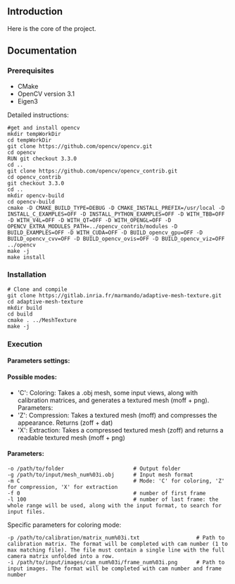 ## Introduction

Here is the core of the project.

## Documentation

### Prerequisites

- CMake
- OpenCV version 3.1
- Eigen3

Detailed instructions:


    #get and install opencv
    mkdir tempWorkDir
    cd tempWorkDir
    git clone https://github.com/opencv/opencv.git
    cd opencv 
    RUN git checkout 3.3.0
    cd ..
    git clone https://github.com/opencv/opencv_contrib.git
    cd opencv_contrib
    git checkout 3.3.0
    cd ..
    mkdir opencv-build
    cd opencv-build
    cmake -D CMAKE_BUILD_TYPE=DEBUG -D CMAKE_INSTALL_PREFIX=/usr/local -D INSTALL_C_EXAMPLES=OFF -D INSTALL_PYTHON_EXAMPLES=OFF -D WITH_TBB=OFF -D WITH_V4L=OFF -D WITH_QT=OFF -D WITH_OPENGL=OFF -D OPENCV_EXTRA_MODULES_PATH=../opencv_contrib/modules -D BUILD_EXAMPLES=OFF -D WITH_CUDA=OFF -D BUILD_opencv_gpu=OFF -D BUILD_opencv_cvv=OFF -D BUILD_opencv_ovis=OFF -D BUILD_opencv_viz=OFF ../opencv
    make -j
    make install

### Installation


    # Clone and compile
    git clone https://gitlab.inria.fr/marmando/adaptive-mesh-texture.git
    cd adaptive-mesh-texture
    mkdir build
    cd build
    cmake . ../MeshTexture
    make -j




### Execution




#### Parameters settings:



#### Possible modes:
- 'C': Coloring: Takes a .obj mesh, some input views, along with calibration matrices, and generates a textured mesh (moff + png).
Parameters:
- 'Z': Compression: Takes a textured mesh (moff) and compresses the appearance. Returns (zoff + dat)
- 'X': Extraction: Takes a compressed textured mesh (zoff) and returns a readable textured mesh (moff + png)

#### Parameters:

    -o /path/to/folder                      # Output folder
    -g /path/to/input/mesh_num%03i.obj      # Input mesh format
    -m C                                    # Mode: 'C' for coloring, 'Z' for compression, 'X' for extraction
    -f 0                                    # number of first frame
    -l 100                                  # number of last frame: the whole range will be used, along with the input format, to search for input files.

Specific parameters for coloring mode:

    -p /path/to/calibration/matrix_num%03i.txt                  # Path to calibration matrix. The format will be completed with cam number (1 to max matching file). The file must contain a single line with the full camera matrix unfolded into a row.
    -i /path/to/input/images/cam_num%03i/frame_num%03i.png      # Path to input images. The format will be completed with cam number and frame number


